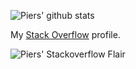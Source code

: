 ![Piers' github stats](https://github-readme-stats.vercel.app/api?username=piersmyers&show_icons=true)

My [Stack Overflow](https://stackoverflow.com/users/275751/piers-myers) profile.

![Piers' Stackoverflow Flair](https://stackoverflow.com/users/flair/275751.png?theme=dark)

<!--
**piersmyers/piersmyers** is a ✨ _special_ ✨ repository because its `README.md` (this file) appears on your GitHub profile.

Here are some ideas to get you started:

- 🔭 I’m currently working on ...
- 🌱 I’m currently learning ...
- 👯 I’m looking to collaborate on ...
- 🤔 I’m looking for help with ...
- 💬 Ask me about ...
- 📫 How to reach me: ...
- 😄 Pronouns: ...
- ⚡ Fun fact: ...
-->
